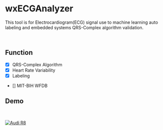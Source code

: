 # wxECGAnalyzer
This tool is for Electrocardiogram(ECG) signal use to machine learning auto labeling and embedded systems QRS-Complex algorithm validation.

</br>

## Function
- [x] QRS-Complex Algorithm
- [x] Heart Rate Variability
- [x] Labeling
- [] MIT-BIH WFDB

## Demo
</br>

[![Audi R8](http://img.youtube.com/vi/GpHpex1oun4/0.jpg)](https://youtu.be/GpHpex1oun4)

</br>
